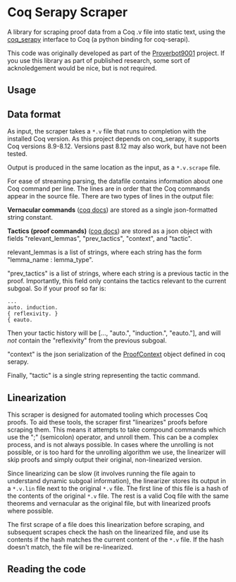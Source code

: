 Coq Serapy Scraper
==================

A library for scraping proof data from a Coq .v file into static text,
using the [coq_serapy](https://github.com/HazardousPeach/coq_serapy)
interface to Coq (a python binding for coq-serapi).

This code was originally developed as part of the
[Proverbot9001](https://github.com/UCSD-PL/proverbot9001) project. If
you use this library as part of published research, some sort of
acknoledgement would be nice, but is not required.

Usage
-----

Data format
-------------

As input, the scraper takes a `*.v` file that runs to completion with
the installed Coq version. As this project depends on coq_serapy, it
supports Coq versions 8.9-8.12. Versions past 8.12 may also work, but
have not been tested.

Output is produced in the same location as the input, as a
`*.v.scrape` file.

For ease of streaming parsing, the datafile contains information about
one Coq command per line. The lines are in order that the Coq commands
appear in the source file. There are two types of lines in the output
file:

**Vernacular commands** ([coq
docs](https://coq.inria.fr/refman/proof-engine/vernacular-commands.html))
are stored as a single json-formatted string constant.

**Tactics (proof commands)** ([coq
docs](https://coq.inria.fr/refman/proof-engine/tactics.html)) are
stored as a json object with fields "relevant\_lemmas",
"prev\_tactics", "context", and "tactic".

relevant_lemmas is a list of strings, where each string has the form
"lemma\_name : lemma\_type".

"prev\_tactics" is a list of strings, where each string is a previous
tactic in the proof. Importantly, this field only contains the tactics
relevant to the current subgoal. So if your proof so far is:

```
...
auto. induction.
{ reflexivity. }
{ eauto.
```

Then your tactic history will be [..., "auto.", "induction.",
"eauto."], and will *not* contain the "reflexivity" from the previous
subgoal.

"context" is the json serialization of the
[ProofContext](https://github.com/HazardousPeach/coq_serapy/blob/f17813b3f699152fb4d0f0424ac7c2129e602264/contexts.py#L40)
object defined in coq serapy.

Finally, "tactic" is a single string representing the tactic command.

Linearization
-------------

This scraper is designed for automated tooling which processes Coq
proofs. To aid these tools, the scraper first "linearizes" proofs
before scraping them. This means it attempts to take compound commands
which use the ";" (semicolon) operator, and unroll them. This can be a
complex process, and is not always possible. In cases where the
unrolling is not possible, or is too hard for the unrolling algorithm
we use, the linearizer will skip proofs and simply output their
original, non-linearized version.

Since linearizing can be slow (it involves running the file again to
understand dynamic subgoal information), the linearizer stores its
output in a `*.v.lin` file next to the original `*.v` file. The first
line of this file is a hash of the contents of the original `*.v`
file. The rest is a valid Coq file with the same theorems and
vernacular as the original file, but with linearized proofs where
possible.

The first scrape of a file does this linearization before scraping,
and subsequent scrapes check the hash on the linearized file, and use
its contents if the hash matches the current content of the `*.v`
file. If the hash doesn't match, the file will be re-linearized.

Reading the code
----------------

